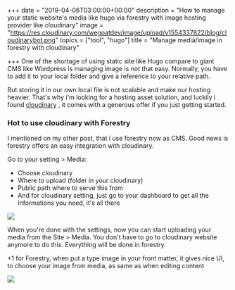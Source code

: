 +++
date = "2019-04-06T03:00:00+00:00"
description = "How to manage your static website's media like hugo via forestry with image hosting provider like cloudinary"
image = "https://res.cloudinary.com/wegoatdev/image/upload/v1554337822/blog/cloudinarybot.png"
topics = ["tool", "hugo"]
title = "Manage media/image in forestry with cloudinary"

+++
One of the shortage of using static site like Hugo compare to giant CMS like Wordpress is managing image is not that easy. Normally, you have to add it to your local folder and give a reference to your relative path. 

But storing it in our own local file is not scalable and make our hosting heavier. That's why i'm looking for a hosting asset solution, and luckily i found [cloudinary](https://cloudinary.com/) , it comes with a generous offer if you just getting started.

### Hot to use cloudinary with Forestry

I mentioned on my other post, that i use forestry now as CMS. Good news is forestry offers an easy integration with cloudinary. 

Go to your setting > Media:

* Choose cloudinary
* Where to upload (folder in your cloudinary)
* Public path where to serve this from
* And for cloudinary setting, just go to your dashboard to get all the informations you need, it's all there

![](https://res.cloudinary.com/wegoatdev/image/upload/v1554337821/blog/settingmediass.png)

When you're done with the settings, now you can start uploading your media from the Site > Media. You don't have to go to cloudinary website anymore to do this. Everything will be done in forestry. 

\+1 for Forestry, when put a type image in your front matter, it gives nice UI, to choose your image from media, as same as when editing content

![](https://res.cloudinary.com/wegoatdev/image/upload/v1554337822/blog/mediass.png)
